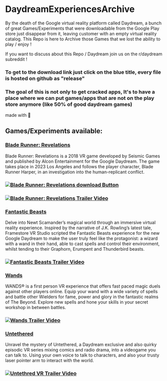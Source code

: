 # DaydreamExperiencesArchive
By the death of the Google virtual reality platform called Daydream, a bunch of great Games/Experiments that were downloadable from the Google Play store just disappear from it, leaving customer with an empty virtual reality catalog. This Repo is here to Archive those Games that we lost the ability to play / enjoy !

If you want to discuss about this Repo / Daydream join us on the r/daydream subreddit !
### To get to the download link just click on the blue title, every file is hosted on github as "release"
### The goal of this is not only to get cracked apps, It's to have a place where we can put games/apps that are not on the play store anymore (like 50% of good daydream games)

made with 💙

## Games/Experiments available:
### [Blade Runner: Revelations](https://github.com/nnnzo/DaydreamExperiencesArchive/releases/tag/v1.2.1295)
Blade Runner: Revelations is a 2018 VR game developed by Seismic Games and published by Alcon Entertainment for the Google Daydream.
The game takes place in 2023 Los Angeles and follows the player character, Blade Runner Harper, in an investigation into the human-replicant conflict.
### [![Blade Runner: Revelations download Button](https://img.shields.io/badge/Blade%20Runner%3A%20Revelations-Download-brightgreen)](https://github.com/nnnzo/DaydreamExperiencesArchive/releases/tag/v1.2.1295)
### [![Blade Runner: Revelations Trailer Video](https://img.youtube.com/vi/tqnSBgSSr7A/0.jpg)](https://www.youtube.com/watch?v=tqnSBgSSr7A)

### [Fantastic Beasts](https://github.com/nnnzo/DaydreamExperiencesArchive/releases/tag/v1.0)
Delve into Newt Scamander’s magical world through an immersive virtual reality experience. Inspired by the narrative of J.K. Rowling’s latest tale, Framestore VR Studio scripted the Fantastic Beasts experience for the new Google Daydream to make the user truly feel like the protagonist: a wizard with a wand in their hand, able to cast spells and control their environment, whilst tending to their Graphorn, Erumpent and Thunderbird beasts.
### [![Fantastic Beasts Trailer Video](https://img.youtube.com/vi/888J6oj4u_U/0.jpg)](https://www.youtube.com/watch?v=888J6oj4u_U)

### [Wands](https://github.com/nnnzo/DaydreamExperiencesArchive/releases/tag/v1.3.3.2)
WANDS® is a first person VR experience that offers fast paced magic duels against other players online. Equip your wand with a wide variety of spells and battle other Wielders for fame, power and glory in the fantastic realms of The Beyond. Explore new spells and hone your skills in your secret workshop in between battles.
### [![Wands Trailer Video](https://img.youtube.com/vi/ATRv_Ewj-SA/0.jpg)](https://www.youtube.com/watch?v=ATRv_Ewj-SA)

### [Untethered](https://github.com/nnnzo/DaydreamExperiencesArchive/releases/tag/v1.0.1rc3)
Unravel the mystery of Untethered, a Daydream exclusive and also quirky episodic VR series mixing comics and radio drama, into a videogame you can talk to. Using your own voice to talk to characters, and also your trusty laser pointer arm to interact with the world.
### [![Untethred VR Trailer Video](https://img.youtube.com/vi/y0ruRe5EIY8/0.jpg)](https://www.youtube.com/watch?v=y0ruRe5EIY8)

